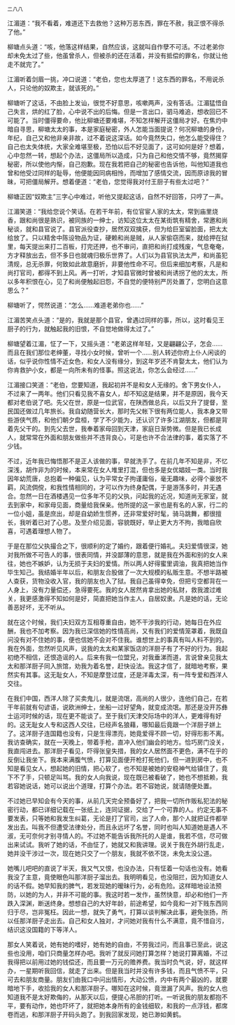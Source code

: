     二八八 

   江湄道：“我不看着，难道还下去救他？这种万恶东西，罪在不赦，我正恨不得杀了他。”

   柳塘点头道：“咳，他落这样结果，自然应该，这就叫自作孽不可活。不过老弟你却未免太过了些，他虽曾杀人，但被杀的还在活着，并没有抵偿的罪名，你就让他走不就完了。”

   江湄听着剑眉一挑，冲口说道：“老伯，您也太厚道了！这东西的罪名，不用说杀人，只论他的奴欺主，就该死的。”

   柳塘听了这话，不由脸上发讪，很觉不好意思，咳嗽两声，没有答话。江湄猛悟自己失言，烘的红了脸，心中说不出的后悔。但是一言出口，驷马难追，想收回已不可能了。当时僵得要命，他比柳塘还要难堪，不知怎样解开这僵局才好。在焦灼中暗自寻思，柳塘太太的事，本是家庭秘密，外人怎能当面提说？何况柳塘的身份，年纪，自己又和他非亲非故，过不着说这深话。如今竟然失口，他怎么能受得住？自己也太失体统，大家全难堪至极，恐怕以后不好见面了，这可如何是好？想着，心中忽然一转，想起个办法，这僵局所以造成，只为自己和他交情不够，竟然揭穿秘密，所以使他内惭，自己抱歉。现在我若把自己的秘密也告诉他，叫他知道我也曾和他受过同样的耻辱，他便能因同病相怜，而增加了感情交流，因而原谅我的冒昧，可把僵局解开。想着便道：“老伯，您觉得我对付王厨子有些太过吧？”

   柳塘正因“奴欺主”三字心中难过，听他又提起这话，自然不好回答，只哼了一声。

   江湄笑道：“我给您说个笑话。在若干年前，有位官宦人家的太太，常到庙里烧香，跟和尚很是熟识，被同族的一绅士，访知这位太太在某街筑有精舍，常邀和尚秘谈，就和县官说了。县官派役查抄，居然双双擒获，但为给巨室留脸面，把太太给放了。只以精舍中陈设物品为证，硬赖和尚是贼，从人家偷窃而来，就给押在狱里，每天提出来打二百板，打完还押，也不审问，直把和尚打成残废，气息奄奄，方才释放出去，但不多日也就魂归极乐世界了。人们以为县官执法太严，和尚虽犯清规，总无杀罪，何致如此故意磨折，非要他性命不可。但后来细加考察，凡是和尚打官司，都得不到上风。再一打听，才知县官微时曾被和尚诱拐了他的太太，所以多年积恨在心，见了和尚便触起旧怨，不自觉的便特别严厉处置了，您明白这意思么？”

   柳塘听了，愕然说道：“怎么……难道老弟你也……”

   江湄苦笑点头道：“是的，我就是那个县官，曾遇过同样的事，所以，这时看见王厨子的行为，就触起我的旧恨，不自觉地做得太过了。”

   柳塘望着江湄，怔了一下，又摇头道：“老弟这样年轻，又是翩翩公子，怎会……而且在我们那位老绅董，寻找小女时候，曾听一个……别人转述你府上仆人闲谈的话，似乎说你性情不近女色，和女人没有缘分，到这年岁还不肯娶太太，他们认为你肯救护小女，都是一向所未有的怪事。照这说法，你怎么会经过……”

   江湄接口笑道：“老伯，您要知道，我起初并不是和女人无缘的。舍下男女仆人，不过来了一两年。他们只看见我不喜女人，却不知这是结果，并不是原因，我今天都对老伯说了吧。先父在世，原是一位武官，在陕西做总兵，以后又升了提督，至民国还做过几年旅长。我自幼随营长大，那时先父帐下很有两位能人，我本身又带些游侠气质，和他们朝夕盘桓，学了不少能为，还认识了许多江湖朋友，但都是背着先父干的。到先父去世，我奉着家母回到天津，家庭日渐势微。但是我已长成人，就常常在外面和朋友做些并不违背良心，可是也许不合法律的事，着实落了不少钱。

   不过，近年我已悔悟那不是正人该做的事，早就洗手了。在前几年不知是非，不忆深浅，胡作非为的时候，本来常在女人堆里打混，但也多是女优娼妓一类。当时我因年幼荒唐，总抱着一种偏见，认为平常女子拘谨庸俗，毫无趣味，必得个豪放不羁，风流倜傥，和我性情相同的，才可以作为终身配偶，于是游荡多时，并无遇合。忽然一日在酒楼遇见一位多年不见的父执，问起我的近况，知道尚无家室，就去到家中，和家母见面，商量给我保亲。他所提的这一家也是有名的人家，行二的一位小姐，虽是庶出，却是自幼娇生惯养，还非常爱好时髦，骑马跳舞，都很擅长，我听着已对了心思。及至介绍见面，容貌既好，举止更大方不拘，我暗自欣喜，可遇着理想人物了。

   于是在那位父执撮合之下，很顺利的定了婚约，跟着便行婚礼。夫妇爱情很深，她对我所做不可告人的事，很表同情，并没鄙薄的意思，就是我在外面和别的女人来往，她也不嫉妒，认为无损于夫妇的爱情。所以两人好得蜜里调油，我真把她当作毕生知己。我结婚半年以后，和朋友合股做了一次大规模的私贩生意。不想半路被人查获，货物没收入官，我的朋友也入了狱。我自己虽得幸免，但把亏空都背在一人身上，没有力量偿还，急得要死。我的女人居然肯拿出她的私财，救我渡过难关，我更感激得不知如何是好，简直把她当作主人，自居奴隶。凡是她的话，无论善恶好坏，无不听从。

   就在这个时候，我们夫妇双方互相尊重自由，她不干涉我的行动，她每日在外应酬，我也不加考察。因为我已深信她的性情高尚，又有我们的爱情笼罩着，我既自问没有对不住她的事，便也信她不会对不住我。谁想世上的事真有叫人料不到的。我在外面，忽然听见风声，说我的太太和某家饭店的洋厨子有了不好的行为。我起初绝不相信，还恨造谣的人。后来有我一位盟兄，对我垂涕而道，言说曾亲见我太太和那洋厨子同入旅馆，劝我为着名誉，赶快设法。我这才信了，就暗地考察，果然实有其事。这无耻女人，不知是摩登过度，还是洋毒太深，有一阵专爱和西洋人交往。

   在我们中国，西洋人除了买卖鬼儿，就是流氓，高尚的人很少，连他们自己，在若干年前就有句谚语，说欧洲绅士，坐船一过好望角，就变成流氓。那还是没开苏彝士运河时候的话，现在更不能谈了。至于我们天津交际场中的洋人，更难得有好的。这无耻女人专和这西人交往，已经声名狼藉，哪知最后竟跟一个洋厨子姘上了。这洋厨子连国籍也没有，只是生得漂亮，她竟爱得不顾一切，好得形影不离。我访查确实，就在一天晚上，带着手枪，直冲入他们幽会的地方。恰巧房门没关，我直闯进去。那洋厨子看见，吓得张皇失措，我的女人居然面不更色，满不在乎的反倒让我坐下。我本来满腹气愤，打算见面便开枪打死他们，但一进到房中，也不知是看见女人，想起她的旧情，把心软了，也不知是被她的安稳神气给镇住了，竟下不了手，只顿足叫骂。我的女人向我说，现在既已被看破了，她也不想抵赖，我若容她说话，她可以说出个道理，打算个办法。若不容她说，就请随便处置。

   不过她已早知会有今天的事，从前几天完全预备好了，把我一切所作贩私犯法的秘密行动，都已详细记载在一张纸上，连同证据，交给了一个可靠的人。约定无事不要发表，只等她和我发生纠葛，无论是打了官司，出了人命，那个人就把证件都举发出去。叫我不但遭受法律处分，而且永远坏了名誉，同时也叫人知道她是遇人不淑，无可奈何才别寻情人的。不过她不能告诉我所托的人是谁，我若不信，尽可做出来试试。我听了她的话，不由怔了，她就又和我讲理。说关于我在外胡行乱走，她并没干涉过一次，现在她只交了一个朋友，我就不依不饶，未免太没公道。

   她嘴儿吧吧的直说了半天，我又气又恨，也没办法，只有怔着一句话也没有。她看我没了主意，竟使眼色叫那洋厨子溜出去。我明明看见，也没阻拦，因为知道女人的话不假。她早知我的脾气，若发现她的暧昧行为，必有危险。这样暗地设法预防，以她的为人，并非不可能的事。我这时若一发作，虽然快意，却必和他们一齐跌入深渊，断送终身。想想自己的大好年龄，前途希望，如今竟和一对下贱东西同归于尽，岂非冤枉。因此一想，就失了勇气，打算以谈判解决此事，避免张扬，所以任那洋厨子走出去。自己和女人独对，才问她对我有什么不满意，竟不惜自污，结识这没国籍的下等洋人。

   那女人笑着说，她有她的嗜好，她有她的自由，不劳我过问，而且事已至此，说这些也没用，咱们只商量怎样办吧。我听了就反问她打算怎样？她说打算离婚，不过我得把以前用过她的钱偿还，而且要一万元的赡养费。我当时负气说，好，就这样办，一星期听我回信，就走了出来。但是我当时并没有许多钱，而且气愤不平，只可去和朋友商量。朋友们由我口中问出情形，大动公愤，内中有两个最凶的，就要暗地下手，收拾我的女人和那洋厨子。哪知在这时候，竟泄漏了风声。我的女人也知道我不是太好欺侮的，从那天以后，便提心吊胆的打听。一听说我的朋友都抱不平，要有动作，她也吓坏了，就把她本身所有的金钱细软，和我的一点浮钱，都席卷而逃，和那洋厨子开码头跑了。到我回家发现，她已渺如黄鹤。

